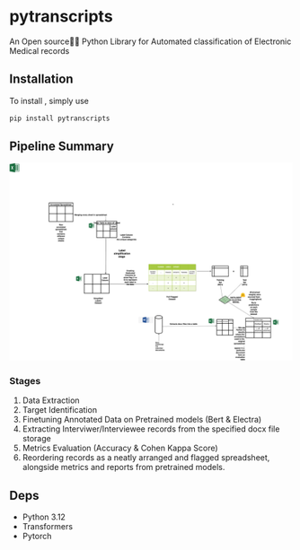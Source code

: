 # pytranscripts
An Open source👨‍🔧 Python Library for Automated classification of Electronic Medical records 

## Installation
To install , simply use

```sh
pip install pytranscripts
```

## Pipeline Summary
![pipeline image](assets/edited_nlp_workflow.png)

### Stages
1. Data Extraction
2. Target Identification
3. Finetuning Annotated Data on Pretrained models (Bert & Electra)
4. Extracting Interviwer/Interviewee records from the specified docx file storage
5. Metrics Evaluation (Accuracy & Cohen Kappa Score)
6. Reordering records as a neatly arranged and flagged spreadsheet, alongside metrics and reports from pretrained models.

## Deps
- Python 3.12
- Transformers
- Pytorch


